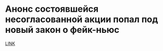 # Анонс состоявшейся несогласованной акции попал под новый закон о фейк-ньюс



[LINK](https://varlamov.ru/3415511.html)